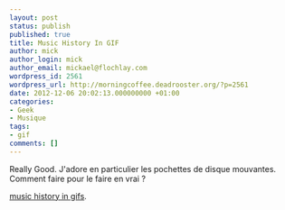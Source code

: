```yaml
---
layout: post
status: publish
published: true
title: Music History In GIF
author: mick
author_login: mick
author_email: mickael@flochlay.com
wordpress_id: 2561
wordpress_url: http://morningcoffee.deadrooster.org/?p=2561
date: 2012-12-06 20:02:13.000000000 +01:00
categories:
- Geek
- Musique
tags:
- gif
comments: []
---
```

Really Good. J'adore en particulier les pochettes de disque mouvantes. Comment faire pour le faire en vrai ?

<a href="http://musichistoryingifs.com/">music history in gifs</a>.
